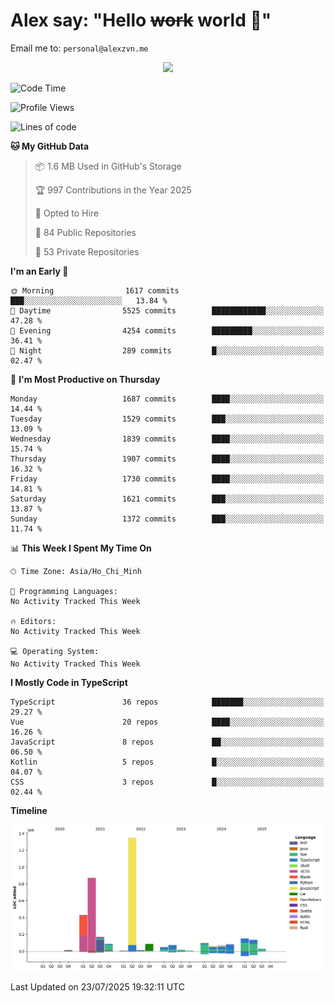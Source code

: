 # Alex say: "Hello ~~work~~ world 🐾"
Email me to: `personal@alexzvn.me`


<p align=center>
  <a href="https://skillicons.dev">
    <img src="https://skillicons.dev/icons?i=ts,js,php,nodejs,bun,vue,nuxt,react,svelte,tauri,laravel,rust,mongodb,docker,electron,redis,rabbitmq,tailwind,git,cloudflare,elysia,mysql,nginx,rollupjs,sentry,ubuntu,yarn,html,css,vite" />
  </a>
</p>

<!--START_SECTION:waka-->
![Code Time](http://img.shields.io/badge/Code%20Time-1%2C066%20hrs%2055%20mins-blue)

![Profile Views](http://img.shields.io/badge/Profile%20Views-1-blue)

![Lines of code](https://img.shields.io/badge/From%20Hello%20World%20I%27ve%20Written-3.8%20million%20lines%20of%20code-blue)

**🐱 My GitHub Data** 

> 📦 1.6 MB Used in GitHub's Storage 
 > 
> 🏆 997 Contributions in the Year 2025
 > 
> 💼 Opted to Hire
 > 
> 📜 84 Public Repositories 
 > 
> 🔑 53 Private Repositories 
 > 
**I'm an Early 🐤** 

```text
🌞 Morning                1617 commits        ███░░░░░░░░░░░░░░░░░░░░░░   13.84 % 
🌆 Daytime                5525 commits        ████████████░░░░░░░░░░░░░   47.28 % 
🌃 Evening                4254 commits        █████████░░░░░░░░░░░░░░░░   36.41 % 
🌙 Night                  289 commits         █░░░░░░░░░░░░░░░░░░░░░░░░   02.47 % 
```
📅 **I'm Most Productive on Thursday** 

```text
Monday                   1687 commits        ████░░░░░░░░░░░░░░░░░░░░░   14.44 % 
Tuesday                  1529 commits        ███░░░░░░░░░░░░░░░░░░░░░░   13.09 % 
Wednesday                1839 commits        ████░░░░░░░░░░░░░░░░░░░░░   15.74 % 
Thursday                 1907 commits        ████░░░░░░░░░░░░░░░░░░░░░   16.32 % 
Friday                   1730 commits        ████░░░░░░░░░░░░░░░░░░░░░   14.81 % 
Saturday                 1621 commits        ███░░░░░░░░░░░░░░░░░░░░░░   13.87 % 
Sunday                   1372 commits        ███░░░░░░░░░░░░░░░░░░░░░░   11.74 % 
```


📊 **This Week I Spent My Time On** 

```text
🕑︎ Time Zone: Asia/Ho_Chi_Minh

💬 Programming Languages: 
No Activity Tracked This Week

🔥 Editors: 
No Activity Tracked This Week

💻 Operating System: 
No Activity Tracked This Week
```

**I Mostly Code in TypeScript** 

```text
TypeScript               36 repos            ███████░░░░░░░░░░░░░░░░░░   29.27 % 
Vue                      20 repos            ████░░░░░░░░░░░░░░░░░░░░░   16.26 % 
JavaScript               8 repos             ██░░░░░░░░░░░░░░░░░░░░░░░   06.50 % 
Kotlin                   5 repos             █░░░░░░░░░░░░░░░░░░░░░░░░   04.07 % 
CSS                      3 repos             █░░░░░░░░░░░░░░░░░░░░░░░░   02.44 % 
```



**Timeline**

![Lines of Code chart](https://raw.githubusercontent.com/alexzvn/alexzvn/main/assets/bar_graph.png)


 Last Updated on 23/07/2025 19:32:11 UTC
<!--END_SECTION:waka-->
